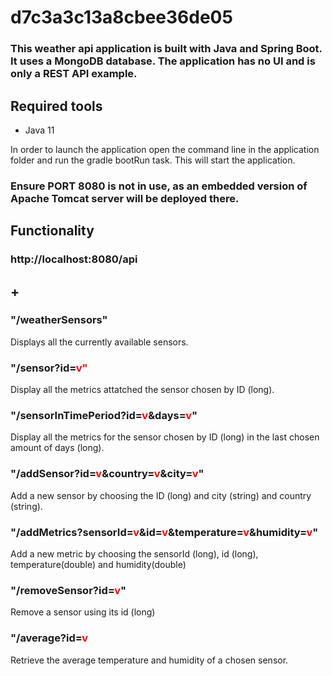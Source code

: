 # d7c3a3c13a8cbee36de05

### This weather api application is built with Java and Spring Boot. It uses a MongoDB database. The application has no UI and is only a REST API example.
## Required tools
* Java 11


In order to launch the application open the command line in the application folder and run the gradle bootRun task.  This will start the application.

### Ensure PORT 8080 is not in use, as an embedded version of Apache Tomcat server will be deployed there.

##
##

## Functionality
### http://localhost:8080/api
## +

### "/weatherSensors"
Displays all the currently available sensors.

### "/sensor?id=<span style="color:red">v"
Display all the metrics attatched the sensor chosen by ID (long).

### "/sensorInTimePeriod?id=<span style="color:red">v</span>&days=<span style="color:red">v</span>"
Display all the metrics for the sensor chosen by ID (long) in the last chosen amount of days (long).

### "/addSensor?id=<span style="color:red">v</span>&country=<span style="color:red">v</span>&city=<span style="color:red">v</span>"
Add a new sensor by choosing the ID (long) and city (string) and country (string).

### "/addMetrics?sensorId=<span style="color:red">v</span>&id=<span style="color:red">v</span>&temperature=<span style="color:red">v</span>&humidity=<span style="color:red">v</span>"
Add a new metric by choosing the sensorId (long), id (long), temperature(double) and humidity(double)

### "/removeSensor?id=<span style="color:red">v</span>"
Remove a sensor using its id (long)

### "/average?id=<span style="color:red">v</span>
Retrieve the average temperature and humidity of a chosen sensor.

